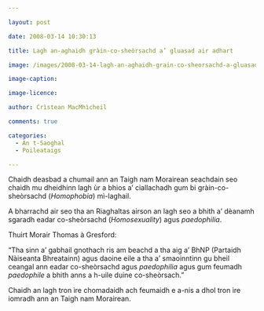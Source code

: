 ```yaml
---

layout: post

date: 2008-03-14 10:30:13

title: Lagh an-aghaidh gràin-co-sheòrsachd a’ gluasad air adhart

image: /images/2008-03-14-lagh-an-aghaidh-grain-co-sheorsachd-a-gluasad-air-adhart.jpg

image-caption:

image-licence:

author: Crìstean MacMhìcheil

comments: true

categories:
  - An t-Saoghal
  - Poileataigs

---
```


Chaidh deasbad a chumail ann an Taigh nam Morairean seachdain seo chaidh mu dheidhinn lagh ùr a bhios a’ ciallachadh gum bi gràin-co-sheòrsachd (_Homophobia_) mì-laghail.

<!--more-->

A bharrachd air seo tha an Riaghaltas airson an lagh seo a bhith a’ dèanamh sgaradh eadar co-sheòrsachd (_Homosexuality_) agus _paedophilia_.

Thuirt Morair Thomas à Gresford:

“Tha sinn a’ gabhail gnothach ris am beachd a tha aig a’ BhNP (Partaidh Nàiseanta Bhreatainn) agus daoine eile a tha a’ smaoinntinn gu bheil ceangal ann eadar co-sheòrsachd agus _paedophilia_ agus gum feumadh _paedophile_ a bhith anns a h-uile duine co-sheòrsach.”

Chaidh an lagh tron ìre chomadaidh ach feumaidh e a-nis a dhol tron ìre iomradh ann an Taigh nam Morairean.
